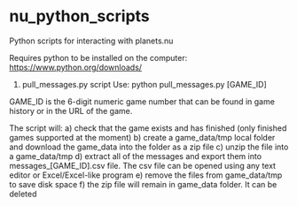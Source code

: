 # nu_python_scripts
Python scripts for interacting with planets.nu

Requires python to be installed on the computer: https://www.python.org/downloads/

1. pull_messages.py script
Use:
python pull_messages.py [GAME_ID]

GAME_ID is the 6-digit numeric game number that can be found in game history or in the URL of the game.

The script will:
a) check that the game exists and has finished (only finished games supported at the moment)
b) create a game_data/tmp local folder and download the game_data into the folder as a zip file
c) unzip the file into a game_data/tmp
d) extract all of the messages and export them into messages_[GAME_ID].csv file.  The csv file can be opened using any text editor or Excel/Excel-like program
e) remove the files from game_data/tmp to save disk space
f) the zip file will remain in game_data folder.  It can be deleted
